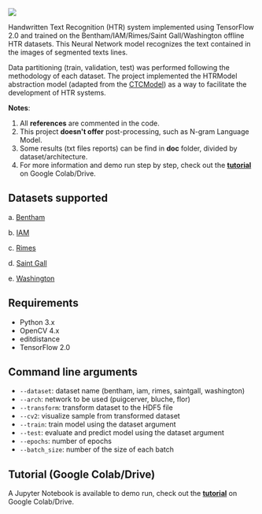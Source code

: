 <img src="https://github.com/arthurflor23/handwritten-text-recognition/blob/master/doc/image/000.png?raw=true">

Handwritten Text Recognition (HTR) system implemented using TensorFlow 2.0 and trained on the Bentham/IAM/Rimes/Saint Gall/Washington offline HTR datasets. This Neural Network model recognizes the text contained in the images of segmented texts lines.

Data partitioning (train, validation, test) was performed following the methodology of each dataset. The project implemented the HTRModel abstraction model (adapted from the [CTCModel](https://github.com/ysoullard/CTCModel)) as a way to facilitate the development of HTR systems.

**Notes**:
1. All **references** are commented in the code.
2. This project **doesn't offer** post-processing, such as N-gram Language Model.
3. Some results (txt files reports) can be find in **doc** folder, divided by dataset/architecture.
4. For more information and demo run step by step, check out the **[tutorial](https://github.com/arthurflor23/handwritten-text-recognition/blob/master/src/tutorial.ipynb)** on Google Colab/Drive.

## Datasets supported

a. [Bentham](http://transcriptorium.eu/datasets/bentham-collection/)

b. [IAM](http://www.fki.inf.unibe.ch/databases/iam-handwriting-database)

c. [Rimes](http://www.a2ialab.com/doku.php?id=rimes_database:start)

d. [Saint Gall](http://www.fki.inf.unibe.ch/databases/iam-historical-document-database/saint-gall-database)

e. [Washington](http://www.fki.inf.unibe.ch/databases/iam-historical-document-database/washington-database)

## Requirements

* Python 3.x
* OpenCV 4.x
* editdistance
* TensorFlow 2.0

## Command line arguments

* `--dataset`: dataset name (bentham, iam, rimes, saintgall, washington)
* `--arch`: network to be used (puigcerver, bluche, flor)
* `--transform`: transform dataset to the HDF5 file
* `--cv2`: visualize sample from transformed dataset
* `--train`: train model using the dataset argument
* `--test`: evaluate and predict model using the dataset argument
* `--epochs`: number of epochs
* `--batch_size`: number of the size of each batch

## Tutorial (Google Colab/Drive)

A Jupyter Notebook is available to demo run, check out the **[tutorial](https://github.com/arthurflor23/handwritten-text-recognition/blob/master/src/tutorial.ipynb)** on Google Colab/Drive.